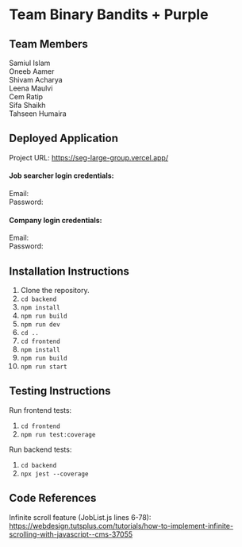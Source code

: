 # Team Binary Bandits + Purple

## Team Members
Samiul Islam <br>
Oneeb Aamer <br>
Shivam Acharya <br>
Leena Maulvi <br>
Cem Ratip <br>
Sifa Shaikh <br>
Tahseen Humaira <br>

## Deployed Application
Project URL: https://seg-large-group.vercel.app/ <br>
#### Job searcher login credentials:
Email:  <br>
Password:
#### Company login credentials:
Email:  <br>
Password:

## Installation Instructions
1. Clone the repository.
2. ```cd backend```
3. ```npm install```
4. ```npm run build```
5. ```npm run dev```
6. ```cd ..```
7. ```cd frontend```
8. ```npm install```
9. ```npm run build```
10. ```npm run start```

## Testing Instructions
Run frontend tests:
1. ```cd frontend```
2. ```npm run test:coverage``` <br>

Run backend tests:
1. ```cd backend```
2. ```npx jest --coverage```

## Code References
Infinite scroll feature (JobList.js lines 6-78): https://webdesign.tutsplus.com/tutorials/how-to-implement-infinite-scrolling-with-javascript--cms-37055

